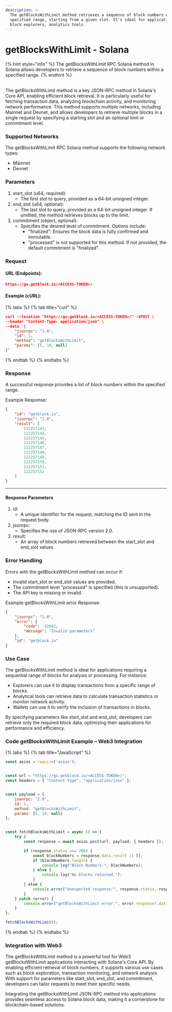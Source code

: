 ```yaml
---
description: >-
  The getBlocksWithLimit method retrieves a sequence of block numbers within a
  specified range, starting from a given slot. It’s ideal for applications like
  block explorers, analytics tools
---
```


# getBlocksWithLimit - Solana

{% hint style="info" %}
The getBlocksWithLimit RPC Solana method in Solana allows developers to retrieve a sequence of block numbers within a specified range.&#x20;
{% endhint %}

\
The getBlocksWithLimit method is a key JSON-RPC method in Solana's Core API, enabling efficient block retrieval. It is particularly useful for fetching transaction data, analyzing blockchain activity, and monitoring network performance. This method supports multiple networks, including Mainnet and Devnet, and allows developers to retrieve multiple blocks in a single request by specifying a starting slot and an optional limit or commitment level.

### Supported Networks

The getBlocksWithLimit RPC Solana method supports the following network types:

* Mainnet
* Devnet

### Parameters

1. start\_slot (u64, required):
   * The first slot to query, provided as a 64-bit unsigned integer.
2. end\_slot (u64, optional):
   * The last slot to query, provided as a 64-bit unsigned integer. If omitted, the method retrieves blocks up to the limit.
3. commitment (object, optional):
   * Specifies the desired level of commitment. Options include:
     * "finalized": Ensures the block data is fully confirmed and immutable.
     * "processed" is not supported for this method. If not provided, the default commitment is "finalized".

### Request

#### URL (Endpoints):

```json
https://go.getblock.io/<ACCESS-TOKEN>/
```

#### Example (cURL):

{% tabs %}
{% tab title="curl" %}
```json
curl --location "https://go.getblock.io/<ACCESS-TOKEN>/" -XPOST \
--header "Content-Type: application/json" \
--data '{
    "jsonrpc": "2.0",
    "id": 1,
    "method": "getBlocksWithLimit",
    "params": [5, 10, null]
}'
```
{% endtab %}
{% endtabs %}

### Response

A successful response provides a list of block numbers within the specified range.

Example Response:

```json
{
    "id": "getblock.io",
    "jsonrpc": "2.0",
    "result": [
        122257143,
        122257144,
        122257145,
        122257146,
        122257147,
        122257148,
        122257149,
        122257150,
        122257151,
        122257152
    ]
}
```

***

#### Response Parameters

1. id:
   * A unique identifier for the request, matching the ID sent in the request body.
2. jsonrpc:
   * Specifies the use of JSON-RPC version 2.0.
3. result:
   * An array of block numbers retrieved between the start\_slot and end\_slot values.

### Error Handling

Errors with the getBlocksWithLimit method can occur if:

* Invalid start\_slot or end\_slot values are provided.
* The commitment level "processed" is specified (this is unsupported).
* The API key is missing or invalid.

Example getBlocksWithLimit error Response:

```json
{
    "jsonrpc": "2.0",
    "error": {
        "code": -32602,
        "message": "Invalid parameters"
    },
    "id": "getblock.io"
}
```

### Use Case

The getBlocksWithLimit method is ideal for applications requiring a sequential range of blocks for analysis or processing. For instance:

* Explorers can use it to display transactions from a specific range of blocks.
* Analytical tools can retrieve data to calculate transaction statistics or monitor network activity.
* Wallets can use it to verify the inclusion of transactions in blocks.

By specifying parameters like start\_slot and end\_slot, developers can retrieve only the required block data, optimizing their applications for performance and efficiency.

### Code getBlocksWithLimit Example – Web3 Integration

{% tabs %}
{% tab title="JavaScript" %}
```javascript
const axios = require('axios');


const url = "https://go.getblock.io/<ACCESS-TOKEN>/"; 
const headers = { "Content-Type": "application/json" };


const payload = {
    jsonrpc: "2.0",
    id: 1, 
    method: "getBlocksWithLimit",
    params: [5, 10, null]
};


const fetchBlocksWithLimit = async () => {
    try {
        const response = await axios.post(url, payload, { headers });

        if (response.status === 200) {
            const blockNumbers = response.data.result || [];
            if (blockNumbers.length) {
                console.log("Block Numbers:", blockNumbers);
            } else {
                console.log("No blocks returned.");
            }
        } else {
            console.error("Unexpected response:", response.status, response.statusText);
        }
    } catch (error) {
        console.error("getBlocksWithLimit error:", error.response?.data || error.message);
    }
};

fetchBlocksWithLimit();
```
{% endtab %}
{% endtabs %}

### Integration with Web3

The getBlocksWithLimit method is a powerful tool for Web3 getBlocksWithLimit applications interacting with Solana's Core API. By enabling efficient retrieval of block numbers, it supports various use cases such as block exploration, transaction monitoring, and network analysis. With support for parameters like start\_slot, end\_slot, and commitment, developers can tailor requests to meet their specific needs.

Integrating the getBlocksWithLimit JSON-RPC method into applications provides seamless access to Solana block data, making it a cornerstone for blockchain-based solutions.
